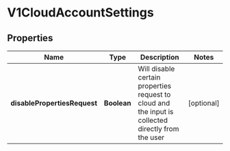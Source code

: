 # V1CloudAccountSettings

## Properties
Name | Type | Description | Notes
------------ | ------------- | ------------- | -------------
**disablePropertiesRequest** | **Boolean** | Will disable certain properties request to cloud and the input is collected directly from the user |  [optional]
